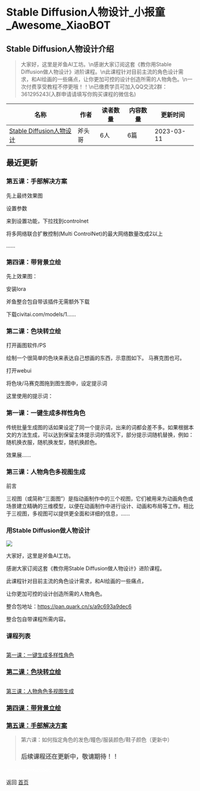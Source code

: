 # Stable Diffusion人物设计_小报童_Awesome_XiaoBOT

## Stable Diffusion人物设计介绍
> 大家好，这里是斧鱼AI工坊。\n感谢大家订阅这套《教你用Stable  
Diffusion做人物设计》进阶课程。\n此课程针对目前主流的角色设计需求，和AI绘画的一些痛点，让你更加可控的设计创造所需的人物角色。\n一次付费享受教程不停更哦！！\n已缴费学员可加入QQ交流2群：361295243(入群申请请填写你购买课程的微信名)  
  


|名称|作者|读者数量|内容数量|更新时间|
|---|---|---|---|---|
|[Stable Diffusion人物设计](https://xiaobot.net/p/AxeFish?refer=9c3f1c95-a052-465a-9902-f6d75080262a)|斧头哥|6人|6篇|2023-03-11|

## 最近更新
### 第五课：手部解决方案

先上最终效果图

设置参数

来到设置功能，下拉找到controlnet

将多网络联合扩散控制(Multi ControlNet)的最大网络数量改成2以上

......

### 第四课：带背景立绘

先上效果图：

安装lora

斧鱼整合包自带该插件无需额外下载

下载civitai.com/models/1......

### 第二课：色块转立绘

打开画图软件/PS

绘制一个很简单的色块来表达自己想画的东西，示意图如下。 马赛克图也可。

打开webui

将色块/马赛克图拖到图生图中，设定提示词

这里使用的提示词：

### 第一课：一键生成多样性角色

传统批量生成图的话如果设定了同一个提示词，出来的词都会差不多。如果根据本文的方法生成，可以达到保留主体提示词的情况下，部分提示词随机替换，例如：随机换衣服，随机换发型，随机换颜色。

效果展......

### 第三课：人物角色多视图生成

前言

三视图（或简称“三面图”）是指动画制作中的三个视图，它们被用来为动画角色或场景建立精确的三维模型，以便在动画制作中进行设计、动画和布局等工作。相比于三视图，多视图可以提供更全面和详细的信息，......

### 用Stable Diffusion做人物设计

![](https://static.xiaobot.net/file/2023-03-14/213057/4d2aa77b07d6593b3107594a495355e5.jpeg)

大家好，这里是斧鱼AI工坊。

感谢大家订阅这套《教你用Stable Diffusion做人物设计》进阶课程。

此课程针对目前主流的角色设计需求，和AI绘画的一些痛点，

让你更加可控的设计创造所需的人物角色。

整合包地址：<https://pan.quark.cn/s/a9c693a9dec6>

整合包自带课程所需内容。

### 课程列表

##
[第一课：一键生成多样性角色](https://xiaobot.net/post/1f9332b8-2e18-461d-940d-6e6c021e7db4)

### [第二课：色块转立绘](https://xiaobot.net/post/66faa911-c9f2-4831-89e4-0e8411a8c812)

##
[第三课：人物角色多视图生成](https://xiaobot.net/post/c453307c-b920-4660-8210-5da7118c870b)

### [第四课：带背景立绘](https://xiaobot.net/post/6b58a267-8a8e-4bad-93cb-10a90be1f023)

### [第五课：手部解决方案](https://xiaobot.net/post/c7cf1272-2be8-416e-b451-e10cecf59bd7)

> 第六课：如何指定角色的发色/瞳色/服装颜色/鞋子颜色（更新中）
>
> ### **后续课程还在更新中，敬请期待！！**


<a href="https://github.com/Reno9527/awesome-xiaobot" style="color: white; text-decoration: none;">awesome-xiaobot</a>

返回 [首页](../README.md)
